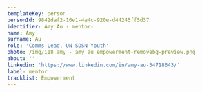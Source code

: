 ```yaml
---
templateKey: person
personId: 9842daf2-16e1-4e4c-920e-d44245ff5d37
identifier: Amy Au - mentor-
name: Amy
surname: Au
role: 'Comms Lead, UN SDSN Youth'
photo: /img/i18_amy_-_amy_au_empowerment-removebg-preview.png
about: ''
linkedin: 'https://www.linkedin.com/in/amy-au-34718643/'
label: mentor
tracklist: Empowerment
---
```

